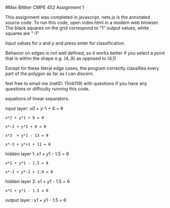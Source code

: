 #Max Bittker CMPE 452 Assignment 1

This assignment was completed in javascript.
nets.js is the annotated source code. 
To run this code, open index.html in a modern web browser.
The black squares on the grid correspond to "1" output values, white squares are "-1"

Input values for x and y and press enter for classification.

Behavior on edges is not well defined, so it works better if you
select a point that is within the shape e.g. (4,.9) as opposed to (4,1) 

Except for these literal edge cases, the program correctly classifies every part of the polygon as far as I can discern. 


feel free to email me (netID: 11mb119) with questions if you have any questions or difficulty running this code. 

equations of linear separators:

input layer:
	x*0 + y*-1 + 4 = θ

	x*2 + y*1 + 8 = θ

	x*-2 + y*1 + 8 = θ

	x*3	 + y*1 - 13 = θ

	x*-3 + y*+1 + 11 = θ

hidden layer 1:
	x*1 + y*1 - 1.5 = θ

	x*1 + y*1 - 1.5 = θ

	x*-1 + y*-1 + 1.9 = θ

hidden layer 2:
	x*1 + y*1 - 1.5 = θ

	x*1 + y*1 - 1.5 = θ

output layer :
	x*1 + y*1 - 1.5 = θ
